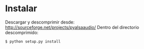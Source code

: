 # Instalar #
Descargar y descomprimir desde: http://sourceforge.net/projects/pyalsaaudio/
Dentro del directorio descomprimido:
```
$ python setup.py install
```
